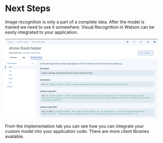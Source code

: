 # Next Steps

Image recognition is only a part of a complete idea. After the model is trained we need to use it somewhere. Visual Recognition in Watson can be easily integrated to your application. 

![](.gitbook/assets/image%20%285%29.png)

From the implementation tab you can see how you can integrate your custom model into your application code. There are more client libraries available.



